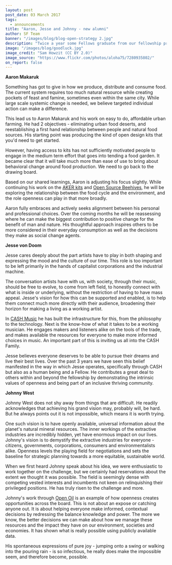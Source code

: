 ```yaml
---
layout: post
post_date: 03 March 2017
tags:
  - announcements
title: "Aaron, Jesse and Johnny - new alumni"
author: SF Team
banner: "/images/blog/blog-open-strategy 2.jpg"
description: "Twice a year some Fellows graduate from our fellowship programme. On 1 March, Aaron, Jesse and Johnny became alumni."
image: "/images/blog/goodluck.jpg"
image_credit: "Sam Howzit (CC BY 2.0)"
image_source: "https://www.flickr.com/photos/aloha75/7280935802/"
on_report: false
---
```

__Aaron Makaruk__

Something has got to give in how we produce, distribute and consume food. The current system requires too much natural resource while creating pockets of feast and famine, sometimes even within the same city. While large scale systemic change is needed, we believe targeted individual action  can make a difference. 

This lead us to Aaron Makaruk and his work on easy to do, affordable urban farming. He had 2 objectives - eliminating urban food deserts, and reestablishing a first hand relationship between people and natural food sources. His starting point was producing the kind of open design kits that you'd need to get started. 

However, having access to kits has not sufficiently motivated people to engage in the medium term effort that goes into tending a food garden. It became clear that it will take much more than ease of use to bring about behavioral change around food production. We need to go back to the drawing board. 

Based  on our shared learnings, Aaron is adjusting his focus slightly. While continuing his work on the [AKER kits](https://akerkits.com/) and [Open Source Beehives](http://opensourcebeehives.net/), he will be exploring the relationship between the food cycle and the environment, and the role openness can play in that more broadly.

Aaron fully embraces and actively seeks alignment between his personal and professional choices. Over the coming months he will be reassessing where he can make the biggest contribution to positive change for the benefit of man and nature. His thoughtful approach inspires others to be more considered in their everyday consumption as well as the  decisions they make as social change agents.


__Jesse von Doom__

Jesse cares deeply about the part artists have to play in both shaping and expressing the mood and the culture of our time. This role is too important to be left primarily in the hands of capitalist corporations and the industrial machine.  

The conversation artists have with us, with society, through their music, should be free to evolve, to come from left field, to honestly connect with what is inside or underlying, without the restriction of having to have mass appeal. Jesse's vision for how this  can be supported and enabled, is to help them connect much more directly with their audience, broadening their horizon for making a living as a working artist. 

In [CASH Music](https://cashmusic.org/) he has built the infrastructure for this, from  the philosophy to the technology. Next is the know-how  of what it takes to be a working musician. He engages makers and listeners alike on the tools of the trade, and makes available the  resources for everyone to make more informed choices in music. An important part of this is inviting us all into the CASH Family.

Jesse believes everyone deserves to be able to pursue their dreams and live their best lives. Over the past 3 years we have seen this belief manifested in the way in which Jesse operates, specifically through CASH but also as a human being and a Fellow. He contributes a great deal to others within and beyond the fellowship by demonstrating the intrinsic values of openness and being part of an inclusive thriving community.


__Johnny West__

Johnny West does not shy away from things that are difficult. He readily acknowledges that achieving his grand vision may, probably will, be hard. But he always points out it is not impossible, which means it is worth trying.  

One such vision is to have openly available, universal information about the planet's natural mineral resources. The inner workings of the extractive industries are incredibly hidden, yet have enormous impact on our lives. Johnny's vision is to demystify the extractive industries for everyone - citizens, governments, corporations, consumers and  environmentalists alike. Openness levels the playing field for negotiations and sets the baseline for strategic planning towards a  more equitable, sustainable world.

When we first heard Johnny speak about his idea, we were enthusiastic to work together on the challenge, but we  certainly had reservations about  the extent we thought it was possible. The field is seemingly dense  with competing vested interests and incumbents not keen on relinquishing their privileged positions. He has truly risen to the challenge and more.  

Johnny's work through [Open Oil](http://openoil.net/) is an example of how openness creates opportunities across the board. This is not about an expose or catching anyone out. It is about helping everyone make informed, contextual decisions by redressing the balance knowledge and power. The more we know, the better decisions we can make about how we manage these resources and the impact they have on our environment, societies and economies. It has shown what is really possible using publicly available data.

His spontaneous expressions of pure joy - jumping onto a swing or walking into the pouring rain - is so infectious, he really does make the impossible seem, and therefore become, possible.

